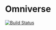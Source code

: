 # Omniverse

[![Build Status](https://travis-ci.org/baszalmstra/omniverse.svg?branch=master)](https://travis-ci.org/baszalmstra/omniverse)